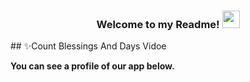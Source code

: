  <h3 align="center">
  
  Welcome to my Readme!
  <img src="https://media.giphy.com/media/hvRJCLFzcasrR4ia7z/giphy.gif" width="28">

</h3>
## ✨Count Blessings  And Days Vidoe
<p><strong>You can see a profile of our app below.</strong></p>
